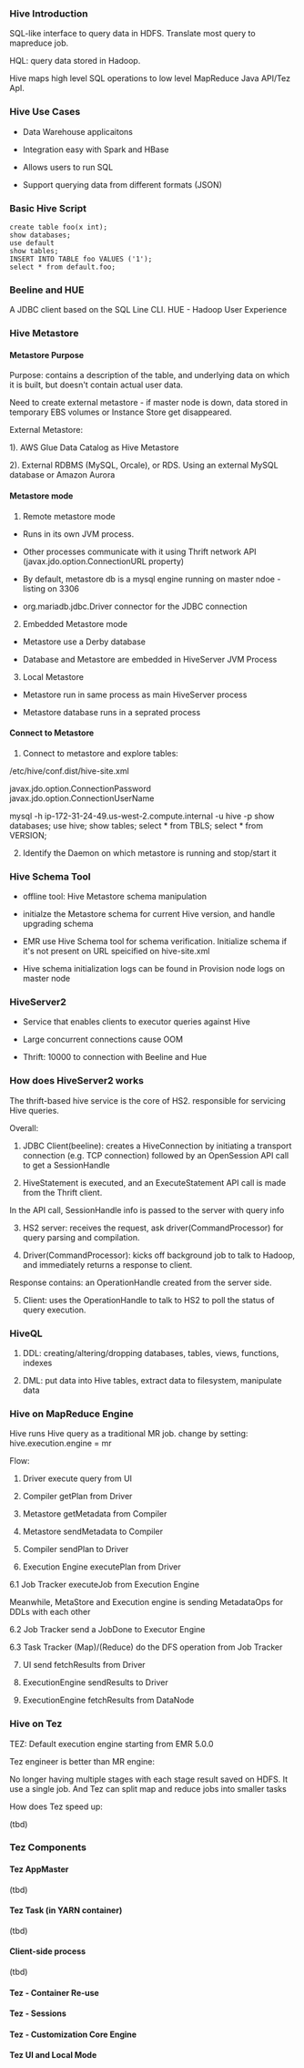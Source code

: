### Hive Introduction

SQL-like interface to query data in HDFS. Translate most query to mapreduce job.

HQL: query data stored in Hadoop. 

Hive maps high level SQL operations to low level MapReduce Java API/Tez ApI.

### Hive Use Cases

 - Data Warehouse applicaitons 

 - Integration easy with Spark and HBase

 - Allows users to run SQL

 - Support querying data from different formats (JSON)
 
 ### Basic Hive Script

 ```
create table foo(x int);
show databases;
use default
show tables;
INSERT INTO TABLE foo VALUES ('1');
select * from default.foo;
 ```

 ### Beeline and HUE

 A JDBC client based on the SQL Line CLI.
 HUE - Hadoop User Experience

 ### Hive Metastore

 #### Metastore Purpose
 Purpose: contains a description of the table, and underlying data on which it is built, but doesn't contain actual user data.

 Need to create external metastore - if master node is down, data stored in temporary EBS volumes or Instance Store get disappeared.

 External Metastore:

 1). AWS Glue Data Catalog as Hive Metastore

 2). External RDBMS (MySQL, Orcale), or RDS. Using an external MySQL database or Amazon Aurora

 #### Metastore mode

 1. Remote metastore mode

 - Runs in its own JVM process.

 - Other processes communicate with it using Thrift network API (javax.jdo.option.ConnectionURL property)

 - By default, metastore db is a mysql engine running on master ndoe - listing on 3306

 - org.mariadb.jdbc.Driver connector for the JDBC connection

 2. Embedded Metastore mode

 - Metastore use a Derby database

 - Database and Metastore are embedded in HiveServer JVM Process

 3. Local Metastore

 - Metastore run in same process as main HiveServer process

 - Metastore database runs in a seprated process

 #### Connect to Metastore

 1. Connect to metastore and explore tables:

 /etc/hive/conf.dist/hive-site.xml

 javax.jdo.option.ConnectionPassword
 javax.jdo.option.ConnectionUserName

 mysql -h ip-172-31-24-49.us-west-2.compute.internal -u hive -p
 show databases;
 use hive;
 show tables;
 select * from TBLS;
 select * from VERSION;

 2. Identify the Daemon on which metastore is running and stop/start it


 ### Hive Schema Tool

 - offline tool: Hive Metastore schema manipulation

 - initialze the Metastore schema for current Hive version, and handle upgrading schema

 - EMR use Hive Schema tool for schema verification. Initialize schema if it's not present on URL speicified on hive-site.xml

 - Hive schema initialization logs can be found in Provision node logs on master node

 ### HiveServer2

 - Service that enables clients to executor queries against Hive

 - Large concurrent connections cause OOM

 - Thrift: 10000 to connection with Beeline and Hue

 ### How does HiveServer2 works

 The thrift-based hive service is the core of HS2. responsible for servicing Hive queries.

Overall:

 1. JDBC Client(beeline): creates a HiveConnection by initiating a transport connection (e.g. TCP connection) followed by an OpenSession API call to get a SessionHandle

 2. HiveStatement is executed, and an ExecuteStatement API call is made from the Thrift client.

 In the API call, SessionHandle info is passed to the server with query info

 3. HS2 server: receives the request, ask driver(CommandProcessor) for query parsing and compilation.

 4. Driver(CommandProcessor): kicks off background job to talk to Hadoop, and immediately returns a response to client. 

 Response contains: an OperationHandle created from the server side.

 5. Client: uses the OperationHandle to talk to HS2 to poll the status of query execution.

 ### HiveQL

 1. DDL: creating/altering/dropping databases, tables, views, functions, indexes

 2. DML: put data into Hive tables, extract data to filesystem, manipulate data

 ### Hive on MapReduce Engine

 Hive runs Hive query as a traditional MR job. change by setting:
 hive.execution.engine = mr

Flow:

1. Driver execute query from UI

2. Compiler getPlan from Driver

3. Metastore getMetadata from Compiler

4. Metastore sendMetadata to Compiler

5. Compiler sendPlan to Driver

6. Execution Engine executePlan from Driver

6.1 Job Tracker executeJob from Execution Engine 

Meanwhile, MetaStore and Execution engine is sending MetadataOps for DDLs with each other

6.2 Job Tracker send a JobDone to Executor Engine

6.3 Task Tracker (Map)/(Reduce) do the DFS operation from Job Tracker

7. UI send fetchResults from Driver

8. ExecutionEngine sendResults to Driver

9. ExecutionEngine fetchResults from DataNode 

### Hive on Tez 

TEZ: Default execution engine starting from EMR 5.0.0

Tez engineer is better than MR engine:

No longer having multiple stages with each stage result saved on HDFS. It use a single job. And Tez can split map and reduce jobs into smaller tasks

How does Tez speed up:

(tbd)

### Tez Components

#### Tez AppMaster
(tbd)

#### Tez Task (in YARN container)
(tbd)

#### Client-side process
(tbd)

#### Tez - Container Re-use

#### Tez - Sessions

#### Tez - Customization Core Engine

#### Tez UI and Local Mode
























